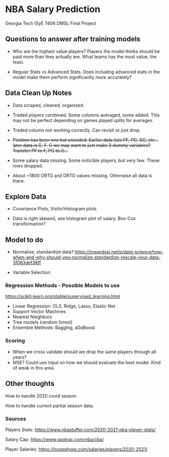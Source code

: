 # NBA Salary Prediction

Georgia Tech ISyE 7406 DMSL Final Project

## Questions to answer after training models

* Who are the highest value players?  Players the model thinks should be paid more than they actually are.  What teams has the most value, the least.  

* Regular Stats vs Advanced Stats.  Does including advanced stats in the model make them perform significantly more accurately?  

## Data Clean Up Notes

* Data scraped, cleaned, organized. 

* Traded players combined.  Some columns averaged, some added.  This may not be perfect depending on games played splits for averages.  

* Traded column not working correctly.  Can revisit or just drop.  

* ~~Position has been one hot encoded.  Earlier data lists PF, PG, SG, etc...  later data is G, F, C we may want to just make 3 dummy variables?  Transfer PF to F, PG to G...~~

* Some salary data missing.  Some noticible players, but very few.  These rows dropped. 

* About ~1800 ORTG and DRTG values missing.  Otherwise all data is there.  

## Explore Data

* Covariance Plots, Violin/Histogram plots

* Data is right skewed, see histogram plot of salary.  Box-Cox transformation?

## Model to do

* Normalize, standardize data? https://towardsai.net/p/data-science/how-when-and-why-should-you-normalize-standardize-rescale-your-data-3f083def38ff

* Variable Selection

### Regression Methods - Possible Models to use

https://scikit-learn.org/stable/supervised_learning.html

* Linear Regression: OLS, Ridge, Lasso, Elastic Net
* Support Vector Machines
* Nearest Neighbors
* Tree models (random forest)
* Ensemble Methods: Bagging, aDaBoost

### Scoring

* When we cross validate should we drop the same players through all years?
* MSE?  Could use input on how we should evaluate the best model.  Kind of weak in this area.  

## Other thoughts

How to handle 2020 covid season

How to handle current partial season data.  

### Sources

Players Stats:
https://www.nbastuffer.com/2020-2021-nba-player-stats/

Salary Cap:
https://www.spotrac.com/nba/cba/

Player Salaries:
https://hoopshype.com/salaries/players/2020-2021/

